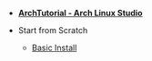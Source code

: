 - [**ArchTutorial - Arch Linux Studio**](uk/)

- Start from Scratch

  - [Basic Install](uk/rookie/basic_install)
